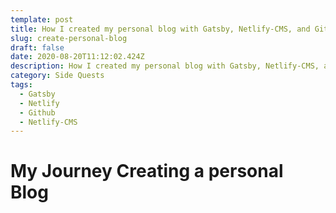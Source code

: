 ```yaml
---
template: post
title: How I created my personal blog with Gatsby, Netlify-CMS, and Github Pages
slug: create-personal-blog
draft: false
date: 2020-08-20T11:12:02.424Z
description: How I created my personal blog with Gatsby, Netlify-CMS, and Github Pages
category: Side Quests
tags:
  - Gatsby
  - Netlify
  - Github
  - Netlify-CMS
---
```

# My Journey Creating a personal Blog